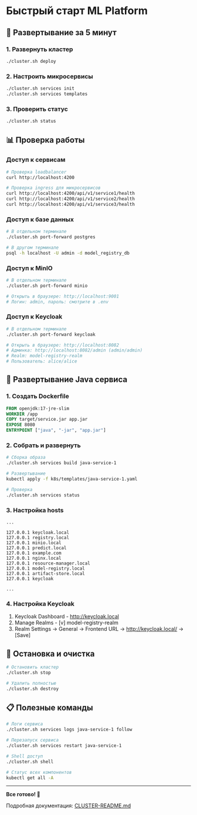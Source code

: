 # Быстрый старт ML Platform

## 🚀 Развертывание за 5 минут

### 1. Развернуть кластер
```bash
./cluster.sh deploy
```

### 2. Настроить микросервисы
```bash
./cluster.sh services init
./cluster.sh services templates
```

### 3. Проверить статус
```bash
./cluster.sh status
```

## 📊 Проверка работы

### Доступ к сервисам
```bash
# Проверка loadbalancer
curl http://localhost:4200

# Проверка ingress для микросервисов
curl http://localhost:4200/api/v1/service1/health
curl http://localhost:4200/api/v1/service2/health
curl http://localhost:4200/api/v1/service3/health
```

### Доступ к базе данных
```bash
# В отдельном терминале
./cluster.sh port-forward postgres

# В другом терминале
psql -h localhost -U admin -d model_registry_db
```

### Доступ к MinIO
```bash
# В отдельном терминале
./cluster.sh port-forward minio

# Открыть в браузере: http://localhost:9001
# Логин: admin, пароль: смотрите в .env
```

### Доступ к Keycloak
```bash
# В отдельном терминале
./cluster.sh port-forward keycloak

# Открыть в браузере: http://localhost:8082
# Админка: http://localhost:8082/admin (admin/admin)
# Realm: model-registry-realm
# Пользователь: alice/alice
```

## 🔧 Развертывание Java сервиса

### 1. Создать Dockerfile
```dockerfile
FROM openjdk:17-jre-slim
WORKDIR /app
COPY target/service.jar app.jar
EXPOSE 8080
ENTRYPOINT ["java", "-jar", "app.jar"]
```

### 2. Собрать и развернуть
```bash
# Сборка образа
./cluster.sh services build java-service-1

# Развертывание
kubectl apply -f k8s/templates/java-service-1.yaml

# Проверка
./cluster.sh services status
```

### 3. Настройка hosts
```properties
...

127.0.0.1 keycloak.local
127.0.0.1 registry.local
127.0.0.1 minio.local
127.0.0.1 predict.local
127.0.0.1 example.com
127.0.0.1 nginx.local
127.0.0.1 resource-manager.local
127.0.0.1 model-registry.local
127.0.0.1 artifact-store.local
127.0.0.1 keycloak

...
```
### 4. Настройка Keycloak
1. Keycloak Dashboard - http://keycloak.local
2. Manage Realms - [v] model-registry-realm
3. Realm Settings -> General -> Frontend URL -> http://keycloak.local/ -> [Save]

## 🛑 Остановка и очистка

```bash
# Остановить кластер
./cluster.sh stop

# Удалить полностью
./cluster.sh destroy
```

## 📋 Полезные команды

```bash
# Логи сервиса
./cluster.sh services logs java-service-1 follow

# Перезапуск сервиса
./cluster.sh services restart java-service-1

# Shell доступ
./cluster.sh shell

# Статус всех компонентов
kubectl get all -A
```

---

**Все готово! 🎉**

Подробная документация: [CLUSTER-README.md](CLUSTER-README.md) 